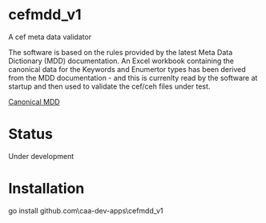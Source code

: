 # cefmdd_v1
A cef meta data validator


The software is based on the rules provided by the latest Meta Data Dictionary (MDD) documentation.
An Excel workbook containing the canonical data for the Keywords and Enumertor types has been
derived from the MDD documentation - and this is currenlty read by the software at startup 
and then used to validate the cef/ceh files under test.

[Canonical MDD](https://docs.google.com/spreadsheets/d/1KSEQS-1ncG7tNt7PJRVbT_gGuFfyJfmWNHoKANsw5kI/pubhtml "Google Hosted Excel Workbook")


# Status
Under development


# Installation
go install github.com\caa-dev-apps\cefmdd_v1
